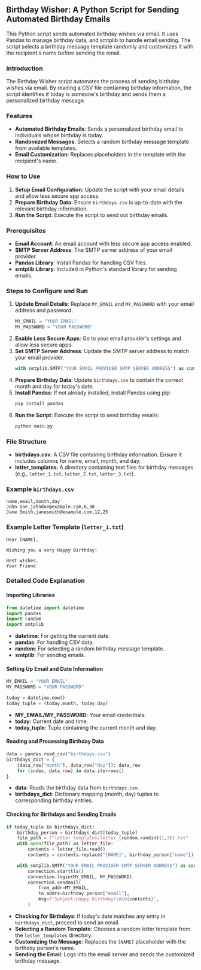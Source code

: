 ## Birthday Wisher: A Python Script for Sending Automated Birthday Emails

This Python script sends automated birthday wishes via email. It uses Pandas to manage birthday data, and smtplib to handle email sending. The script selects a birthday message template randomly and customizes it with the recipient's name before sending the email.

### Introduction

The Birthday Wisher script automates the process of sending birthday wishes via email. By reading a CSV file containing birthday information, the script identifies if today is someone's birthday and sends them a personalized birthday message.

### Features

- **Automated Birthday Emails**: Sends a personalized birthday email to individuals whose birthday is today.
- **Randomized Messages**: Selects a random birthday message template from available templates.
- **Email Customization**: Replaces placeholders in the template with the recipient's name.

### How to Use

1. **Setup Email Configuration**: Update the script with your email details and allow less secure app access.
2. **Prepare Birthday Data**: Ensure `birthdays.csv` is up-to-date with the relevant birthday information.
3. **Run the Script**: Execute the script to send out birthday emails.

### Prerequisites

- **Email Account**: An email account with less secure app access enabled.
- **SMTP Server Address**: The SMTP server address of your email provider.
- **Pandas Library**: Install Pandas for handling CSV files.
- **smtplib Library**: Included in Python's standard library for sending emails.

### Steps to Configure and Run

1. **Update Email Details**: Replace `MY_EMAIL` and `MY_PASSWORD` with your email address and password.
   ```python
   MY_EMAIL = "YOUR EMAIL"
   MY_PASSWORD = "YOUR PASSWORD"
   ```
2. **Enable Less Secure Apps**: Go to your email provider's settings and allow less secure apps.
3. **Set SMTP Server Address**: Update the SMTP server address to match your email provider.
   ```python
   with smtplib.SMTP("YOUR EMAIL PROVIDER SMTP SERVER ADDRESS") as connection:
   ```
4. **Prepare Birthday Data**: Update `birthdays.csv` to contain the correct month and day for today's date.
5. **Install Pandas**: If not already installed, install Pandas using pip:
   ```sh
   pip install pandas
   ```
6. **Run the Script**: Execute the script to send birthday emails:
   ```sh
   python main.py
   ```

### File Structure

- **birthdays.csv**: A CSV file containing birthday information. Ensure it includes columns for name, email, month, and day.
- **letter_templates**: A directory containing text files for birthday messages (e.g., `letter_1.txt`, `letter_2.txt`, `letter_3.txt`).

### Example `birthdays.csv`

```
name,email,month,day
John Doe,johndoe@example.com,6,30
Jane Smith,janesmith@example.com,12,25
```

### Example Letter Template (`letter_1.txt`)

```
Dear [NAME],

Wishing you a very Happy Birthday!

Best wishes,
Your Friend
```

### Detailed Code Explanation

#### Importing Libraries

```python
from datetime import datetime
import pandas
import random
import smtplib
```

- **datetime**: For getting the current date.
- **pandas**: For handling CSV data.
- **random**: For selecting a random birthday message template.
- **smtplib**: For sending emails.

#### Setting Up Email and Date Information

```python
MY_EMAIL = "YOUR EMAIL"
MY_PASSWORD = "YOUR PASSWORD"

today = datetime.now()
today_tuple = (today.month, today.day)
```

- **MY_EMAIL/MY_PASSWORD**: Your email credentials.
- **today**: Current date and time.
- **today_tuple**: Tuple containing the current month and day.

#### Reading and Processing Birthday Data

```python
data = pandas.read_csv("birthdays.csv")
birthdays_dict = {
    (data_row["month"], data_row["day"]): data_row
    for (index, data_row) in data.iterrows()
}
```

- **data**: Reads the birthday data from `birthdays.csv`.
- **birthdays_dict**: Dictionary mapping (month, day) tuples to corresponding birthday entries.

#### Checking for Birthdays and Sending Emails

```python
if today_tuple in birthdays_dict:
    birthday_person = birthdays_dict[today_tuple]
    file_path = f"letter_templates/letter_{random.randint(1,3)}.txt"
    with open(file_path) as letter_file:
        contents = letter_file.read()
        contents = contents.replace("[NAME]", birthday_person["name"])

    with smtplib.SMTP("YOUR EMAIL PROVIDER SMTP SERVER ADDRESS") as connection:
        connection.starttls()
        connection.login(MY_EMAIL, MY_PASSWORD)
        connection.sendmail(
            from_addr=MY_EMAIL,
            to_addrs=birthday_person["email"],
            msg=f"Subject:Happy Birthday!\n\n{contents}",
        )
```

- **Checking for Birthdays**: If today's date matches any entry in `birthdays_dict`, proceed to send an email.
- **Selecting a Random Template**: Chooses a random letter template from the `letter_templates` directory.
- **Customizing the Message**: Replaces the `[NAME]` placeholder with the birthday person's name.
- **Sending the Email**: Logs into the email server and sends the customized birthday message.
